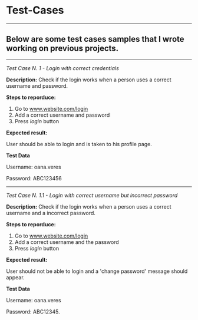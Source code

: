 # Test-Cases
------------------------------------------
## Below are some test cases samples that I wrote working on previous projects.
--------------------------
*Test Case N. 1 - Login with correct credentials*

**Description:** Check if the login works when a person uses a correct username and password.

**Steps to reporduce:**

1. Go to www.website.com/login
2. Add a correct username and password
3. Press *login* button

**Expected result:**

User should be able to login and is taken to his profile page.

**Test Data**

Username: oana.veres

Password: ABC123456

----------------------------------


*Test Case N. 1.1 - Login with correct username but incorrect password*

**Description:** Check if the login works when a person uses a correct username and a incorrect password.

**Steps to reporduce:**

1. Go to www.website.com/login
2. Add a correct username and the password
3. Press *login* button

**Expected result:**

User should not be able to login and a 'change password' message should appear.

**Test Data**

Username: oana.veres

Password: ABC12345.
